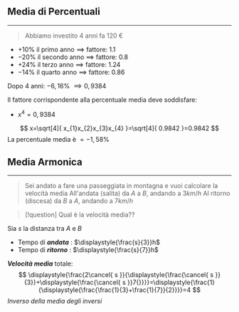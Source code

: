 ## Media di Percentuali
---
>Abbiamo investito 4 anni fa $120$ €

- $+10$% il primo anno $\implies$ fattore: $1.1$
- $-20$% il secondo anno $\implies$ fattore: $0.8$
- $+24$% il terzo anno $\implies$ fattore: $1.24$
- $-14$% il quarto anno $\implies$ fattore: $0.86$

Dopo 4 anni:
$-6,16$% $\implies 0,9384$

Il fattore corrispondente alla percentuale media deve soddisfare:
- $x^4=0,9384$

$$
x=\sqrt[4]{ x_{1}x_{2}x_{3}x_{4} }=\sqrt[4]{ 0.9842 }=0.9842
$$
La percentuale media è $=-1,58$%


## Media Armonica
---
>Sei andato a fare una passeggiata in montagna e vuoi calcolare la velocità media
>All'andata (salita) da $A$ a $B$, andando a $3km/h$
>Al ritorno (discesa) da $B$ a $A$, andando a $7km/h$

>[!question] Qual è la velocità media??

Sia $s$ la distanza tra $A$ e $B$

- Tempo di ***andata*** : $\displaystyle{\frac{s}{3}}h$
- Tempo di ***ritorno*** : $\displaystyle{\frac{s}{7}}h$

***Velocità media*** totale:
$$
\displaystyle{\frac{2\cancel{ s }}{\displaystyle{\frac{\cancel{ s }}{3}}+\displaystyle{\frac{\cancel{ s }}7{}}}}=\displaystyle{\frac{1}{\displaystyle{\frac{\frac{1}{3}+\frac{1}{7}}{2}}}}=4
$$
*Inverso della media degli inversi*